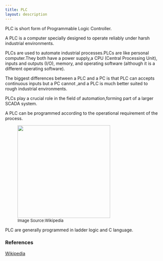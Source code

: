 ```yaml
---
title: PLC
layout: description
---
```


PLC is short form of Programmable Logic Controller.  

A PLC is a computer specially designed to operate reliably under harsh industrial environments.  

PLCs are used to automate industrial processes.PLCs are like personal computer.They both have a power supply,a CPU (Central Processing Unit),
inputs and outputs (I/O), memory, and operating software (although it is a different operating software).  

The biggest differences between a PLC and a PC is that PLC can accepts  continuous inputs but  a PC cannot ,and a PLC is much better suited to rough
industrial environments.  

PLCs play a crucial role in the field of automation,forming part of a larger SCADA system.  

A PLC can be programmed according to the operational requirement of the process.  

<figure>
<img src = "https://upload.wikimedia.org/wikipedia/commons/thumb/5/5f/Siemens_sps_logo_8_12-24_RCE-03.jpg/512px-Siemens_sps_logo_8_12-24_RCE-03.jpg"
height = "300px" width = "300px" "....Loading image" >

<figcaption style = "font-size :13px"  >Image Source:Wikipedia </figcaption>
</figure>  

PLC are generally programmed in ladder logic and C language.

###  References
[Wikipedia](https://en.wikipedia.org/wiki/Programmable_logic_controller)